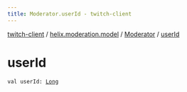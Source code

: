 ```yaml
---
title: Moderator.userId - twitch-client
---
```


[twitch-client](../../index.html) / [helix.moderation.model](../index.html) / [Moderator](index.html) / [userId](./user-id.html)

# userId

`val userId: `[`Long`](https://kotlinlang.org/api/latest/jvm/stdlib/kotlin/-long/index.html)